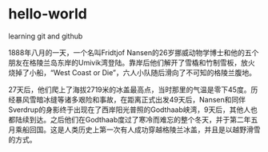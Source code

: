 # hello-world
learning git and github

1888年八月的一天，一个名叫Fridtjof Nansen的26岁挪威动物学博士和他的五个朋友在格陵兰岛东岸的Umivik湾登陆。靠岸后他们解开了雪橇和竹制雪板，放火烧掉了小船，“West Coast or Die”，六人小队随后滑向了不可知的格陵兰腹地。

27天后，他们爬上了海拔2719米的冰盖最高点，当时那里的气温是零下45度。历经暴风雪暗冰缝等诸多艰险和事故，在距离正式出发49天后，Nansen和同伴Sverdrup的身影终于出现在了西岸阳光普照的Godthaab峡湾，9天后，其他人也都陆续到达。之后他们在Godthaab度过了寒冷而难忘的整个冬天，并于第二年五月乘船回国。这是人类历史上第一次有人成功穿越格陵兰冰盖，并且是以越野滑雪的方式。

